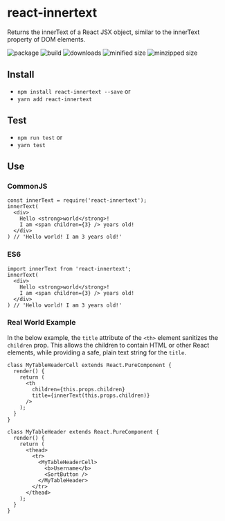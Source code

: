 # react-innertext
Returns the innerText of a React JSX object, similar to the innerText property of DOM elements.

![package](https://img.shields.io/github/package-json/v/CharlesStover/react-innertext.svg)
![build](https://travis-ci.com/CharlesStover/react-innertext.svg)
![downloads](https://img.shields.io/npm/dt/react-innertext.svg)
![minified size](https://img.shields.io/bundlephobia/min/react-innertext.svg)
![minzipped size](https://img.shields.io/bundlephobia/minzip/react-innertext.svg)

## Install
* `npm install react-innertext --save` or
* `yarn add react-innertext`

## Test
* `npm run test` or
* `yarn test`

## Use

### CommonJS
```JS
const innerText = require('react-innertext');
innerText(
  <div>
    Hello <strong>world</strong>!
    I am <span children={3} /> years old!
  </div>
) // 'Hello world! I am 3 years old!'
```

### ES6
```JS
import innerText from 'react-innertext';
innerText(
  <div>
    Hello <strong>world</strong>!
    I am <span children={3} /> years old!
  </div>
) // 'Hello world! I am 3 years old!'
```

### Real World Example
In the below example, the `title` attribute of the `<th>` element sanitizes the `children` prop. This allows the children to contain HTML or other React elements, while providing a safe, plain text string for the `title`.
```JS
class MyTableHeaderCell extends React.PureComponent {
  render() {
    return (
      <th
        children={this.props.children}
        title={innerText(this.props.children)}
      />
    );
  }
}

class MyTableHeader extends React.PureComponent {
  render() {
    return (
      <thead>
        <tr>
          <MyTableHeaderCell>
            <b>Username</b>
            <SortButton />
          </MyTableHeader>
        </tr>
      </thead>
    );
  }
}
```
